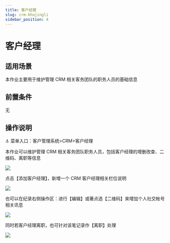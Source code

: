 ```yaml
---
title: 客户经理
slug: crm-khujingli
sidebar_position: 4
---
```



# 客户经理

## 适用场景

本作业主要用于维护管理 CRM 相关客务团队的职务人员的基础信息

## 前置条件

无

## 操作说明

<div class="callout callout-bg-6 callout-border-6">
<p>⚓ 菜单入口：客户管理系统&gt;CRM&gt;客户经理</p>
</div>

本作业可以维护管理 CRM 相关客务团队职务人员，包括客户经理的增删改查、二维码、离职等信息

<img src="/assets/IGbbbZ7yqoNWfvxyizUcuRS9nyd.png" src-width="3232" src-height="1526" align="center"/>

点击【添加客户经理】，新增一个 CRM 客户经理相关栏位说明

<img src="/assets/JKmtbvyCIok0Zpxo8z8cqF42nNE.png" src-width="3258" src-height="1704" align="center"/>

也可以在纪录右侧操作区：进行【编辑】或著点选【二维码】来增加个人社交帐号相关讯息

<img src="/assets/EhHLb8Curo42pkx4hhzc0G6Cn3f.png" src-width="3228" src-height="882" align="center"/>

同时若客户经理离职，也可针对该笔记录作【离职】处理

<img src="/assets/NGDgbGblpohwV1xGobDc9BjrnZg.png" src-width="3248" src-height="1068" align="center"/>

